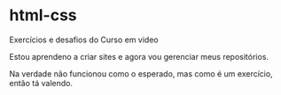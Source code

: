 # html-css
 Exercícios e desafios do Curso em video

Estou aprendeno a criar sites e agora vou gerenciar meus repositórios.

Na verdade não funcionou como o esperado, mas como é um exercício, então tá valendo.